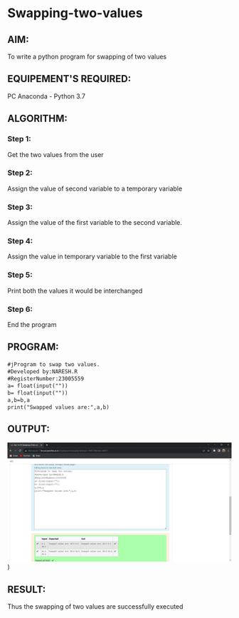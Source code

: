 # Swapping-two-values
## AIM:
To write a python program for swapping of two values
## EQUIPEMENT'S REQUIRED: 
PC
Anaconda - Python 3.7
## ALGORITHM: 
### Step 1:
Get the two values from the user
### Step 2: 
Assign the value of second variable to a temporary variable 
### Step 3: 
Assign the value of the first variable to the second variable.
### Step 4:  
Assign the value in temporary variable to the first variable
### Step 5: 
Print both the values it would be interchanged
### Step 6: 
End the program
## PROGRAM:
```
#jProgram to swap two values.
#Developed by:NARESH.R 
#RegisterNumber:23005559
a= float(input(""))
b= float(input(""))
a,b=b,a
print("Swapped values are:",a,b) 
```
## OUTPUT:
![Alt text](output-1.png))



## RESULT:
Thus the swapping of two values are successfully executed



